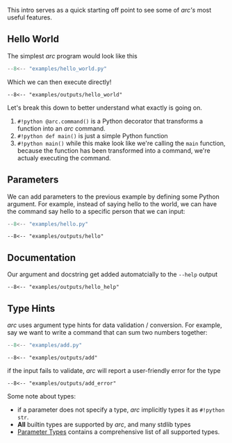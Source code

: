 This intro serves as a quick starting off point to see some of *arc's* most useful features.

## Hello World
The simplest *arc* program would look like this
```py title="hello_world.py"
--8<-- "examples/hello_world.py"
```
Which we can then execute directly!
```console
--8<-- "examples/outputs/hello_world"
```

Let's break this down to better understand what exactly is going on.

1. `#!python @arc.command()` is a Python decorator that transforms a function into an *arc* command.
2. `#!python def main()` is just a simple Python function
3. `#!python main()` while this make look like we're calling the `main` function, because the function has been transformed into a command, we're actualy executing the command.

## Parameters
We can add parameters to the previous example by defining some Python argument. For example, instead of saying hello to the world, we can have the command say hello to a specific person that we can input:

```py title="examples/hello.py"
--8<-- "examples/hello.py"
```

```console
--8<-- "examples/outputs/hello"
```

## Documentation
Our argument and docstring get added automatcially to the `--help` output

```console
--8<-- "examples/outputs/hello_help"
```

## Type Hints
*arc* uses argument type hints for data validation / conversion. For example, say we want to write a command that can sum two numbers together:
```py title="examples/add.py"
--8<-- "examples/add.py"
```

```console
--8<-- "examples/outputs/add"
```
if the input fails to validate, *arc* will report a user-friendly error for the type
```console
--8<-- "examples/outputs/add_error"
```

Some note about types:

- if a parameter does not specify a type, *arc* implicitly types it as `#!python str`.
- **All** builtin types are supported by *arc*, and many stdlib types
- [Parameter Types](parameter-types.md) contains a comprehensive list of all supported types.
